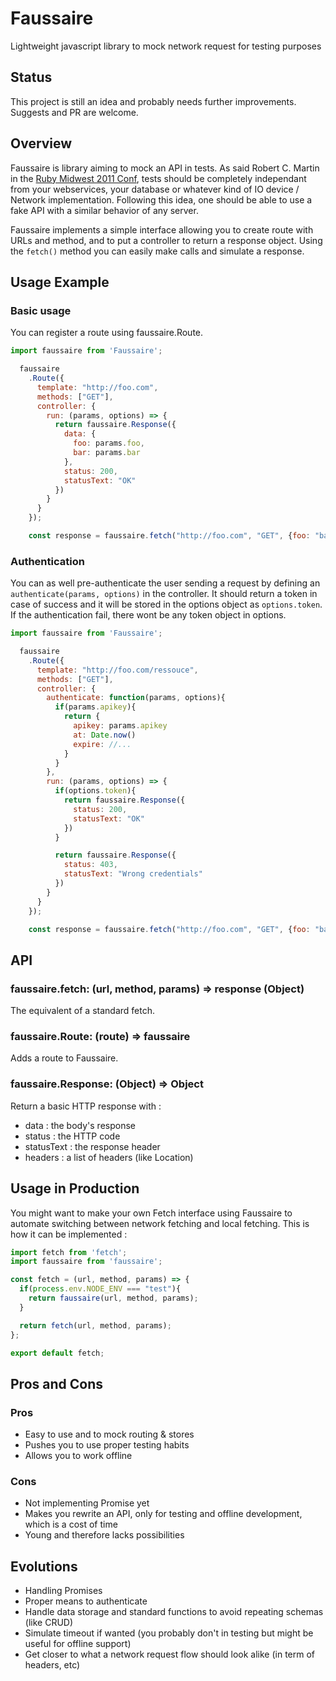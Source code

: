 # Faussaire
Lightweight javascript library to mock network request for testing purposes

## Status
This project is still an idea and probably needs further improvements. Suggests and PR are
welcome.

## Overview

Faussaire is library aiming to mock an API in tests. As said Robert C. Martin in
the [Ruby Midwest 2011 Conf](https://www.youtube.com/watch?v=WpkDN78P884), tests should be completely independant from
your webservices, your database or whatever kind of IO device / Network implementation. Following this idea, one should
be able to use a fake API with a similar behavior of any server.

Faussaire implements a simple interface allowing you to create route with URLs and method, and to put a controller to
return a response object. Using the `fetch()` method you can easily make calls and simulate a response.

## Usage Example

### Basic usage

You can register a route using faussaire.Route.

```js
import faussaire from 'Faussaire';

  faussaire
    .Route({
      template: "http://foo.com",
      methods: ["GET"],
      controller: {
        run: (params, options) => {
          return faussaire.Response({
            data: {
              foo: params.foo,
              bar: params.bar
            },
            status: 200,
            statusText: "OK"
          })
        }
      }
    });

    const response = faussaire.fetch("http://foo.com", "GET", {foo: "bar", bar: "qux"});
```
### Authentication

You can as well pre-authenticate the user sending a request by defining an `authenticate(params, options)` in the
controller. It should return a token in case of success and it will be stored in the options object as `options.token`.
If the authentication fail, there wont be any token object in options.

```js
import faussaire from 'Faussaire';

  faussaire
    .Route({
      template: "http://foo.com/ressouce",
      methods: ["GET"],
      controller: {
        authenticate: function(params, options){
          if(params.apikey){
            return {
              apikey: params.apikey
              at: Date.now()
              expire: //...
            }
          }
        },
        run: (params, options) => {
          if(options.token){
            return faussaire.Response({
              status: 200,
              statusText: "OK"
            })
          }

          return faussaire.Response({
            status: 403,
            statusText: "Wrong credentials"
          })
        }
      }
    });

    const response = faussaire.fetch("http://foo.com", "GET", {foo: "bar", bar: "qux"});
```
## API

### faussaire.fetch: (url, method, params) => response (Object)

The equivalent of a standard fetch.

### faussaire.Route: (route) => faussaire

Adds a route to Faussaire.

### faussaire.Response: (Object) => Object

Return a basic HTTP response with :
* data : the body's response
* status : the HTTP code
* statusText : the response header
* headers : a list of headers (like Location)

## Usage in Production

You might want to make your own Fetch interface using Faussaire to automate switching between network fetching and local
fetching.
This is how it can be implemented :

```js
import fetch from 'fetch';
import faussaire from 'faussaire';

const fetch = (url, method, params) => {
  if(process.env.NODE_ENV === "test"){
    return faussaire(url, method, params);
  }

  return fetch(url, method, params);
};

export default fetch;
```

## Pros and Cons
### Pros
* Easy to use and to mock routing & stores
* Pushes you to use proper testing habits
* Allows you to work offline

### Cons
* Not implementing Promise yet
* Makes you rewrite an API, only for testing and offline development, which is a cost of time
* Young and therefore lacks possibilities

## Evolutions

* Handling Promises
* Proper means to authenticate
* Handle data storage and standard functions to avoid repeating schemas (like CRUD)
* Simulate timeout if wanted (you probably don't in testing but might be useful for offline support)
* Get closer to what a network request flow should look alike (in term of headers, etc)